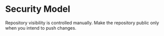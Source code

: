 # Security Model

Repository visibility is controlled manually. Make the repository public only when you intend to push changes.

